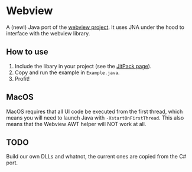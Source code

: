 # Webview

A (new!) Java port of the [webview project](https://github.com/webview/webview). It uses JNA under the hood to interface with the webview library.

## How to use

1) Include the libary in your project (see the [JitPack page](https://jitpack.io/#Casterlabs/webview)).
2) Copy and run the example in `Example.java`.
3) Profit!

## MacOS
MacOS requires that all UI code be executed from the first thread, which means you will need to launch Java with `-XstartOnFirstThread`. This also means that the Webview AWT helper will NOT work at all.

## TODO

Build our own DLLs and whatnot, the current ones are copied from the C# port.